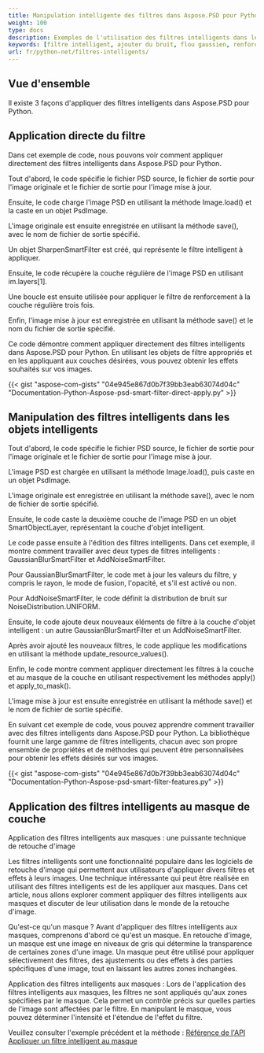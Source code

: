 ```yaml
---
title: Manipulation intelligente des filtres dans Aspose.PSD pour Python
weight: 100
type: docs
description: Exemples de l'utilisation des filtres intelligents dans les fichiers PSD
keywords: [filtre intelligent, ajouter du bruit, flou gaussien, renforcer, filtre, filtre psd, api psd, python, exemple de code]
url: fr/python-net/filtres-intelligents/
---
```


## **Vue d'ensemble**

Il existe 3 façons d'appliquer des filtres intelligents dans Aspose.PSD pour Python.

## **Application directe du filtre**
Dans cet exemple de code, nous pouvons voir comment appliquer directement des filtres intelligents dans Aspose.PSD pour Python.

Tout d'abord, le code spécifie le fichier PSD source, le fichier de sortie pour l'image originale et le fichier de sortie pour l'image mise à jour.

Ensuite, le code charge l'image PSD en utilisant la méthode Image.load() et la caste en un objet PsdImage.

L'image originale est ensuite enregistrée en utilisant la méthode save(), avec le nom de fichier de sortie spécifié.

Un objet SharpenSmartFilter est créé, qui représente le filtre intelligent à appliquer.

Ensuite, le code récupère la couche régulière de l'image PSD en utilisant im.layers[1].

Une boucle est ensuite utilisée pour appliquer le filtre de renforcement à la couche régulière trois fois.

Enfin, l'image mise à jour est enregistrée en utilisant la méthode save() et le nom du fichier de sortie spécifié.

Ce code démontre comment appliquer directement des filtres intelligents dans Aspose.PSD pour Python. En utilisant les objets de filtre appropriés et en les appliquant aux couches désirées, vous pouvez obtenir les effets souhaités sur vos images.

{{< gist "aspose-com-gists" "04e945e867d0b7f39bb3eab63074d04c" "Documentation-Python-Aspose-psd-smart-filter-direct-apply.py" >}}

## **Manipulation des filtres intelligents dans les objets intelligents**

Tout d'abord, le code spécifie le fichier PSD source, le fichier de sortie pour l'image originale et le fichier de sortie pour l'image mise à jour.

L'image PSD est chargée en utilisant la méthode Image.load(), puis caste en un objet PsdImage.

L'image originale est enregistrée en utilisant la méthode save(), avec le nom de fichier de sortie spécifié.

Ensuite, le code caste la deuxième couche de l'image PSD en un objet SmartObjectLayer, représentant la couche d'objet intelligent.

Le code passe ensuite à l'édition des filtres intelligents. Dans cet exemple, il montre comment travailler avec deux types de filtres intelligents : GaussianBlurSmartFilter et AddNoiseSmartFilter.

Pour GaussianBlurSmartFilter, le code met à jour les valeurs du filtre, y compris le rayon, le mode de fusion, l'opacité, et s'il est activé ou non.

Pour AddNoiseSmartFilter, le code définit la distribution de bruit sur NoiseDistribution.UNIFORM.

Ensuite, le code ajoute deux nouveaux éléments de filtre à la couche d'objet intelligent : un autre GaussianBlurSmartFilter et un AddNoiseSmartFilter.

Après avoir ajouté les nouveaux filtres, le code applique les modifications en utilisant la méthode update_resource_values().

Enfin, le code montre comment appliquer directement les filtres à la couche et au masque de la couche en utilisant respectivement les méthodes apply() et apply_to_mask().

L'image mise à jour est ensuite enregistrée en utilisant la méthode save() et le nom de fichier de sortie spécifié.

En suivant cet exemple de code, vous pouvez apprendre comment travailler avec des filtres intelligents dans Aspose.PSD pour Python. La bibliothèque fournit une large gamme de filtres intelligents, chacun avec son propre ensemble de propriétés et de méthodes qui peuvent être personnalisées pour obtenir les effets désirés sur vos images.

{{< gist "aspose-com-gists" "04e945e867d0b7f39bb3eab63074d04c" "Documentation-Python-Aspose-psd-smart-filter-features.py" >}}

## **Application des filtres intelligents au masque de couche**

Application des filtres intelligents aux masques : une puissante technique de retouche d'image

Les filtres intelligents sont une fonctionnalité populaire dans les logiciels de retouche d'image qui permettent aux utilisateurs d'appliquer divers filtres et effets à leurs images. Une technique intéressante qui peut être réalisée en utilisant des filtres intelligents est de les appliquer aux masques. Dans cet article, nous allons explorer comment appliquer des filtres intelligents aux masques et discuter de leur utilisation dans le monde de la retouche d'image.

Qu'est-ce qu'un masque ? Avant d'appliquer des filtres intelligents aux masques, comprenons d'abord ce qu'est un masque. En retouche d'image, un masque est une image en niveaux de gris qui détermine la transparence de certaines zones d'une image. Un masque peut être utilisé pour appliquer sélectivement des filtres, des ajustements ou des effets à des parties spécifiques d'une image, tout en laissant les autres zones inchangées.

Application des filtres intelligents aux masques : Lors de l'application des filtres intelligents aux masques, les filtres ne sont appliqués qu'aux zones spécifiées par le masque. Cela permet un contrôle précis sur quelles parties de l'image sont affectées par le filtre. En manipulant le masque, vous pouvez déterminer l'intensité et l'étendue de l'effet du filtre.

Veuillez consulter l'exemple précédent et la méthode : [Référence de l'API Appliquer un filtre intelligent au masque](https://reference.aspose.com/psd/python-net/aspose.psd.fileformats.psd.layers.smartfilters/smartfilter/#apply_to_mask_layer_with_mask_2)
